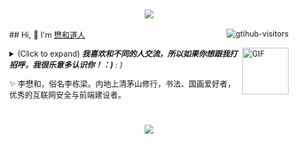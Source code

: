 <h1 align="center"> <a href="https://www.lizhichen.cn/"> <img src="https://readme-typing-svg.herokuapp.com/?lines=console.log(%22Hello%2C%20World!%22);%E6%87%8B%E5%92%8C%E9%81%93%E4%BA%BA%E4%BF%9D%E4%BD%A0%E4%BB%A3%E7%A0%81%E5%A4%AA%E5%B9%B3%EF%BC%81!&center=true&size=27)"> </a> </h1>
<a href="https://github.com/wulintang">
    <img align="right" src="https://komarev.com/ghpvc/?username=wulintang&label=Visitors&color=red&style=flat&logo=github" alt="gtihub-visitors" />
</a>
## Hi, 👋  I'm <a href="https://www.lizhichen.cn">懋和道人</a>

<img align="right" alt="GIF" src="https://media.giphy.com/media/LnQjpWaON8nhr21vNW/giphy.gif" width="84" title="Say HI"> <details><summary>(Click to expand) <em><b>我喜欢和不同的人交流，所以如果你想跟我打招呼，我很乐意多认识你！：)</b> : )</em></summary>
<!--my introduction start-->
- 我具备下述的部分语言能力。
- 🚀 我每天都用:
  [![JavaScript](https://img.shields.io/badge/JavaScript-000000?logo=JavaScript&logoColor=FFCA28)](https://www.lizhichen.cn/)
  [![Vue](https://img.shields.io/badge/Vue.js-35495E?logo=vue.js&logoColor=4FC08D)](https://www.lizhichen.cn/)
  [![Git](https://img.shields.io/badge/-Git-000000?logo=git&logoColor=FF7043)](https://www.lizhichen.cn/)
  [![Shell](https://img.shields.io/badge/-Shell-4EC422?logo=Shell&logoColor=FF7043)](https://www.lizhichen.cn/)
  [![Nginx](https://img.shields.io/badge/-Nginx-F6C915?logo=nginx&logoColor=029137)](https://www.lizhichen.cn/)
  [![NPM](https://img.shields.io/badge/-NPM-2875E3?logo=npm&logoColor=029137)](https://www.lizhichen.cn/)
  [![Postman](https://img.shields.io/badge/-Postman-7A1FA2?logo=postman&logoColor=FC8019)](https://www.lizhichen.cn/)

- 💻 我工作时使用:
  [![VS Code](https://img.shields.io/badge/-VS%20Code-007ACC?style=plastic&logo=visual-studio-code)](https://www.lizhichen.cn/)
  [![Gitee](https://img.shields.io/badge/-Gitee-A80025?logo=gitee&logoColor=F16061)](https://www.lizhichen.cn/)
  [![GitHub](https://img.shields.io/badge/-GitHub-181717?style=plastic&logo=github)](https://www.lizhichen.cn/)
  [![Linux](https://img.shields.io/badge/-Linux-F16061?logo=linux&logoColor=000)](https://www.lizhichen.cn/)

- ⚙️ 我偶尔接触:
  [![React Native](https://img.shields.io/badge/React_Native-20232A?logo=react&logoColor=61DAFB)](https://www.lizhichen.cn/)
  [![HTML5](https://img.shields.io/badge/-HTML5-E34F26?style=plastic&logo=html5&logoColor=white)](https://www.lizhichen.cn/)
  [![CSS3](https://img.shields.io/badge/-CSS3-1572B6?style=plastic&logo=css3)](https://www.lizhichen.cn/)

- 🌱 我正在学习:
  [![V8](https://img.shields.io/badge/-V8-3DDC84?logo=v8&logoColor=4788F4)](https://www.lizhichen.cn/)
  [![React Native](https://img.shields.io/badge/React_Native-20232A?logo=react&logoColor=61DAFB)](https://www.lizhichen.cn/)
  [![Kubernetes](https://img.shields.io/badge/-Kubernetes-F5F5F5?logo=Kubernetes&logoColor=316CE6)](https://www.lizhichen.cn/)
  
<p align="center">
  <a href="https://github.com/wulintang" class="rich-diff-level-one">
    <img src="https://github-readme-stats.vercel.app/api/top-langs/?username=wulintang&card_width=1000">
  </a>
</p> 

- ❤️ 我喜欢吃 🍉, 研究 🐓, 打 🏓, 唯有 🛌 和 📺 能让我心旷神怡。
    
- 💬 如果有什么需要找我的，请点击这个链接 [here](https://www.lizhichen.cn).

---
</details>

  ✨ 李懋和，俗名李栋梁。内地上清茅山修行，书法、国画爱好者，优秀的互联网安全与前端建设者。
  
<br>
<p align="center">
  <a href="https://github.com/wulintang" class="rich-diff-level-one">
    <img src="https://github-readme-stats.vercel.app/api?username=wulintang&show_icons=true&card_width=1000">
  </a>
</p>
